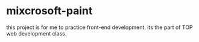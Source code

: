 # mixcrosoft-paint
this project is for me to practice front-end development.
its the part of TOP web development class.
